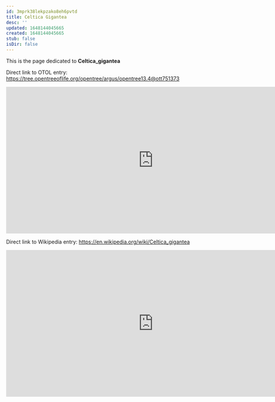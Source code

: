 ```yaml
---
id: 3mprk38lekpzako8eh6pvtd
title: Celtica Gigantea
desc: ''
updated: 1648144045665
created: 1648144045665
stub: false
isDir: false
---
```

This is the page dedicated to **Celtica_gigantea**


Direct link to OTOL entry: https://tree.opentreeoflife.org/opentree/argus/opentree13.4@ott751373



<html>
    <body>
    <iframe src="https://tree.opentreeoflife.org/opentree/argus/opentree13.4@ott751373"
    width="800" height="400" frameborder="0" allowfullscreen> </iframe>
    </body>
</html>
    


Direct link to Wikipedia entry: https://en.wikipedia.org/wiki/Celtica_gigantea



<html>
    <body>
    <iframe src="https://en.wikipedia.org/wiki/Celtica_gigantea"
    width="800" height="400" frameborder="0" allowfullscreen> </iframe>
    </body>
</html>
    
